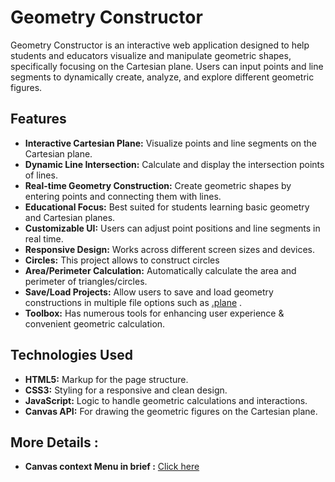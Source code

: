 # Geometry Constructor
Geometry Constructor is an interactive web application designed to help students and educators visualize and manipulate geometric shapes, specifically focusing on the Cartesian plane. Users can input points and line segments to dynamically create, analyze, and explore different geometric figures.

## Features
- **Interactive Cartesian Plane:** Visualize points and line segments on the Cartesian plane.
- **Dynamic Line Intersection:** Calculate and display the intersection points of lines.
- **Real-time Geometry Construction:** Create geometric shapes by entering points and connecting them with lines.
- **Educational Focus:** Best suited for students learning basic geometry and Cartesian planes.
- **Customizable UI:** Users can adjust point positions and line segments in real time.
- **Responsive Design:** Works across different screen sizes and devices.
- **Circles:** This project allows to construct circles
- **Area/Perimeter Calculation:** Automatically calculate the area and perimeter of triangles/circles.
- **Save/Load Projects:** Allow users to save and load geometry constructions in multiple file options such as [.plane](plane-file-type.md) .
- **Toolbox:** Has numerous tools for enhancing user experience & convenient geometric calculation.
  
## Technologies Used
- **HTML5:** Markup for the page structure.
- **CSS3:** Styling for a responsive and clean design.
- **JavaScript:** Logic to handle geometric calculations and interactions.
- **Canvas API:** For drawing the geometric figures on the Cartesian plane.

## More Details : 
- **Canvas context Menu in brief :** [Click here](context-menu.md)
